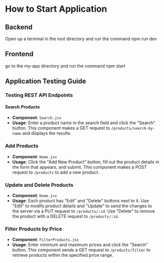 # How to Start Application

## Backend 
Open up a terminal in the root directory and run the command
npm run dev

## Frontend
go to the my-app directory and run the command
npm start


## Application Testing Guide

### Testing REST API Endpoints

#### Search Products

- **Component**: `Search.jsx`
- **Usage**: Enter a product name in the search field and click the "Search" button. This component makes a GET request to `/products/search-by-name` and displays the results.

### Add Products

- **Component**: `Home.jsx`
- **Usage**: Click the "Add New Product" button, fill out the product details in the form that appears, and submit. This component makes a POST request to `/products` to add a new product.

### Update and Delete Products

- **Component**: `Home.jsx`
- **Usage**: Each product has "Edit" and "Delete" buttons next to it. Use "Edit" to modify product details and "Update" to send the changes to the server via a PUT request to `/products/:id`. Use "Delete" to remove the product with a DELETE request to `/products/:id`.

### Filter Products by Price

- **Component**: `FilterProducts.jsx`
- **Usage**: Enter minimum and maximum prices and click the "Search" button. This component sends a GET request to `/products/filter` to retrieve products within the specified price range.


